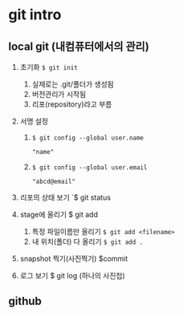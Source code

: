 # git intro

## local git (내컴퓨터에서의 관리)

1. 초기화 `$ git init`

   1. 실제로는 .git/폴더가 생성됨
   2. 버전관리가 시작됨
   3. 리포(repository)라고 부름

2. 서명 설정

   1. `$ git config --global user.name`

      `"name"`

   2. `$ git config --global user.email`

      `"abcd@email"`

      

3. 리포의 상태 보기 `$ git status

4. stage에 올리기 $ git add

   1. 특정 파일이름만 올리기 `$ git add <filename>`
   2. 내 위치(폴더) 다 올리기 `$ git add .`

5. snapshot 찍기(사진찍기) $commit

6. 로그 보기 $ git log (하나의 사진첩)



## github